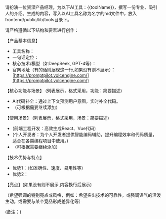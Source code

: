 请扮演一位资深产品经理，为以下AI工具：{{toolName}}，撰写一份专业、吸引人的介绍。生成的内容，写入以AI工具名称为名字的md文件中，放入frontend/public/lib/tools目录下。

请严格遵循以下结构和要素进行创作：

【产品基本信息】
- 工具名称：
- 一句话定位：
- 核心技术/模型（如DeepSeek, GPT-4等）：
- 官网地址（有的话则展现这一行,如果没有则不展示）：[https://promptpilot.volcengine.com/](https://promptpilot.volcengine.com/)

【核心功能与场景】
(列表展示，格式采用，功能：简要描述)
- AI代码补全：通过上下文预测用户意图，实时补全代码。
- （可根据需要继续添加）

【使用场景】
(列表展示，格式采用，场景：简要描述)
- (前端工程开发：高效生成React、Vue代码)
- (个人开发者：为个人开发者提供智能编码辅助，提升编程效率和代码质量，适合在各类编程项目中使用。)
- （可根据需要继续添加）

【技术优势与特点】
- 优势1：（如准确性、速度、易用性等）
- 优势2：

【亮点】(如果没有则不展示,内容换行后展示)

（希望强调的特别亮点或风格，例如：希望突出技术的可靠性，或强调语气的活泼生动，或需要与某个竞品形成差异化等）

(备注：)
